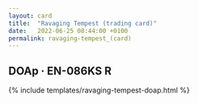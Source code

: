 ```yaml
---
layout: card
title:  "Ravaging Tempest (trading card)"
date:   2022-06-25 08:44:00 +0100
permalink: ravaging-tempest_(card)
---
```


## DOAp &middot; EN-086KS R

{% include templates/ravaging-tempest-doap.html %}